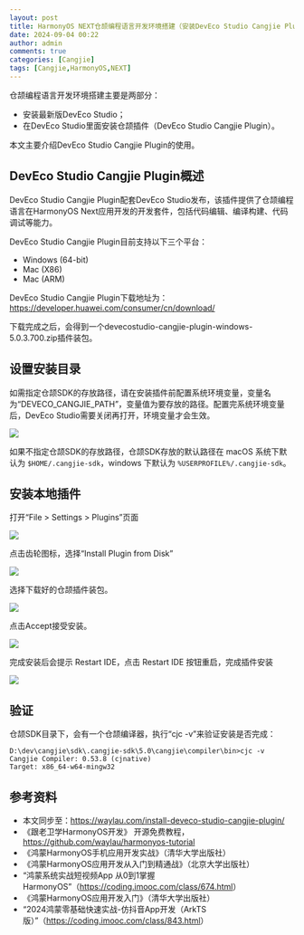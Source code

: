```yaml
---
layout: post
title: HarmonyOS NEXT仓颉编程语言开发环境搭建（安装DevEco Studio Cangjie Plugin）
date: 2024-09-04 00:22
author: admin
comments: true
categories: [Cangjie]
tags: [Cangjie,HarmonyOS,NEXT]
---
```




仓颉编程语言开发环境搭建主要是两部分：

* 安装最新版DevEco Studio；
* 在DevEco Studio里面安装仓颉插件（DevEco Studio Cangjie Plugin）。

本文主要介绍DevEco Studio Cangjie Plugin的使用。


<!-- more -->



## DevEco Studio Cangjie Plugin概述



DevEco Studio Cangjie Plugin配套DevEco Studio发布，该插件提供了仓颉编程语言在HarmonyOS Next应用开发的开发套件，包括代码编辑、编译构建、代码调试等能力。

DevEco Studio Cangjie Plugin目前支持以下三个平台：

* Windows (64-bit)
* Mac (X86)
* Mac (ARM)

DevEco Studio Cangjie Plugin下载地址为：https://developer.huawei.com/consumer/cn/download/

下载完成之后，会得到一个devecostudio-cangjie-plugin-windows-5.0.3.700.zip插件装包。


## 设置安装目录


如需指定仓颉SDK的存放路径，请在安装插件前配置系统环境变量，变量名为“DEVECO_CANGJIE_PATH”，变量值为要存放的路径。配置完系统环境变量后，DevEco Studio需要关闭再打开，环境变量才会生效。


![](../images/post/20240904-env.png)

如果不指定仓颉SDK的存放路径，仓颉SDK存放的默认路径在 macOS 系统下默认为 `$HOME/.cangjie-sdk`，windows 下默认为 `%USERPROFILE%/.cangjie-sdk`。

## 安装本地插件

打开“File > Settings > Plugins”页面

![](../images/post/20240904-plugins.png)

点击齿轮图标，选择“Install Plugin from Disk”

![](../images/post/20240904-install-plugin-from-disk.png)

选择下载好的仓颉插件装包。

![](../images/post/20240904-select-zip.png)

点击Accept接受安装。

![](../images/post/20240904-accept.png)

完成安装后会提示 Restart IDE，点击 Restart IDE 按钮重启，完成插件安装


![](../images/post/20240904-restart.png)


## 验证

仓颉SDK目录下，会有一个仓颉编译器，执行“cjc -v”来验证安装是否完成：

```
D:\dev\cangjie\sdk\.cangjie-sdk\5.0\cangjie\compiler\bin>cjc -v
Cangjie Compiler: 0.53.8 (cjnative)
Target: x86_64-w64-mingw32
```

## 参考资料


* 本文同步至：<https://waylau.com/install-deveco-studio-cangjie-plugin/>
* 《跟老卫学HarmonyOS开发》 开源免费教程，<https://github.com/waylau/harmonyos-tutorial>
* 《鸿蒙HarmonyOS手机应用开发实战》（清华大学出版社）
* 《鸿蒙HarmonyOS应用开发从入门到精通战》（北京大学出版社）
* “鸿蒙系统实战短视频App 从0到1掌握HarmonyOS”（<https://coding.imooc.com/class/674.html>）
* 《鸿蒙HarmonyOS应用开发入门》（清华大学出版社）
* “2024鸿蒙零基础快速实战-仿抖音App开发（ArkTS版）”（<https://coding.imooc.com/class/843.html>）